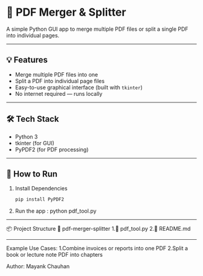 # 📄 PDF Merger & Splitter

A simple Python GUI app to merge multiple PDF files or split a single PDF into individual pages.

---

## 💡 Features

- Merge multiple PDF files into one
- Split a PDF into individual page files
- Easy-to-use graphical interface (built with `tkinter`)
- No internet required — runs locally

---

## 🛠️ Tech Stack

- Python 3
- tkinter (for GUI)
- PyPDF2 (for PDF processing)

---

## 🚀 How to Run

1. Install Dependencies 
   ```bash
   pip install PyPDF2
2. Run the app :
   python pdf_tool.py   
 

---

📦 Project Structure
📁 pdf-merger-splitter
  1.📄 pdf_tool.py
  2.📄 README.md

---

Example Use Cases:
1.Combine invoices or reports into one PDF
2.Split a book or lecture note PDF into chapters

Author:
Mayank Chauhan
